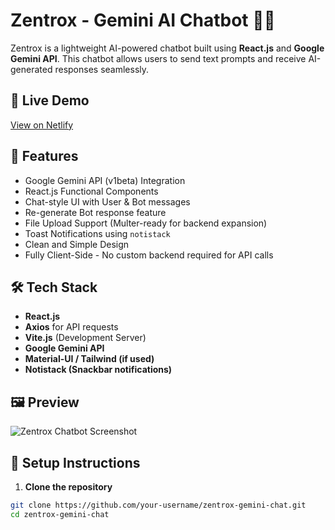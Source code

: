 # Zentrox - Gemini AI Chatbot 🤖✨

Zentrox is a lightweight AI-powered chatbot built using **React.js** and **Google Gemini API**. This chatbot allows users to send text prompts and receive AI-generated responses seamlessly.

## 🔗 Live Demo
[View on Netlify](https://your-netlify-link.netlify.app) <!-- Replace with your actual Netlify link -->

## 🚀 Features
- Google Gemini API (v1beta) Integration
- React.js Functional Components
- Chat-style UI with User & Bot messages
- Re-generate Bot response feature
- File Upload Support (Multer-ready for backend expansion)
- Toast Notifications using `notistack`
- Clean and Simple Design
- Fully Client-Side - No custom backend required for API calls

## 🛠️ Tech Stack

- **React.js**
- **Axios** for API requests
- **Vite.js** (Development Server)
- **Google Gemini API**
- **Material-UI / Tailwind (if used)**
- **Notistack (Snackbar notifications)**

## 🖼️ Preview

![Zentrox Chatbot Screenshot](./preview.png) <!-- Optional, replace with your app screenshot -->

## 🔧 Setup Instructions

1. **Clone the repository**
```bash
git clone https://github.com/your-username/zentrox-gemini-chat.git
cd zentrox-gemini-chat
